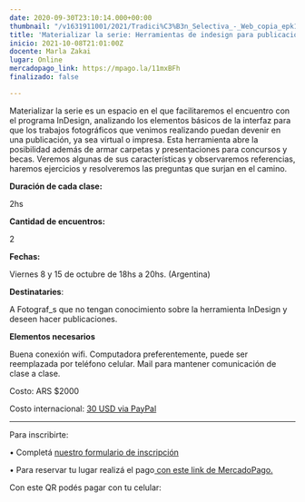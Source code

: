 ```yaml
---
date: 2020-09-30T23:10:14.000+00:00
thumbnail: "/v1631911001/2021/Tradici%C3%B3n_Selectiva_-_Web_copia_epk1rg.jpg"
title: 'Materializar la serie: Herramientas de indesign para publicaciones urgentes '
inicio: 2021-10-08T21:01:00Z
docente: Marla Zakai
lugar: Online
mercadopago_link: https://mpago.la/11mxBFh
finalizado: false

---
```

Materializar la serie es un espacio en el que facilitaremos el encuentro con el programa InDesign, analizando los elementos básicos de la interfaz para que los trabajos fotográficos que venimos realizando puedan devenir en una publicación, ya sea virtual o impresa. Esta herramienta abre la posibilidad además de armar carpetas y presentaciones para concursos y becas. Veremos algunas de sus características y observaremos referencias, haremos ejercicios y resolveremos las preguntas que surjan en el camino.

**Duración de cada clase:**

2hs

**Cantidad de encuentros:**

2

**Fechas:**

Viernes 8 y 15 de octubre de 18hs a 20hs. (Argentina)

**Destinataries**:

A Fotograf_s que no tengan conocimiento sobre la herramienta InDesign y deseen hacer publicaciones.

**Elementos necesarios**

Buena conexión wifi. Computadora preferentemente, puede ser reemplazada por teléfono celular. Mail para mantener comunicación de clase a clase.

Costo: ARS $2000

Costo internacional: [30 USD via PayPal](https://www.paypal.com/invoice/p/#A53XQ4EDCDGUNUQE)

***

Para inscribirte:

• Completá [nuestro formulario de inscripción ](https://docs.google.com/forms/d/1AQ0pJcpcDX8uHAIxvl-IPCg43rebmfqFSJeVgEtPH-Q/edit)

• Para reservar tu lugar realizá el pago[ con este link de MercadoPago.](https://mpago.la/11mxBFh)

Con este QR podés pagar con tu celular: